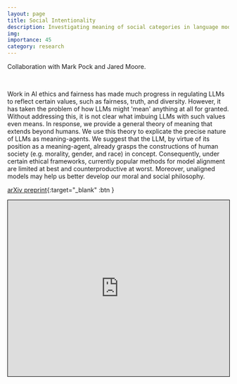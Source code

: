 ```yaml
---
layout: page
title: Social Intentionality
description: Investigating meaning of social categories in language models
img: 
importance: 45
category: research
---
```


Collaboration with Mark Pock and Jared Moore.

<br>

Work in AI ethics and fairness has made much progress in regulating LLMs to reflect certain values, such as fairness, truth, and diversity. However, it has taken the problem of how LLMs might 'mean' anything at all for granted. Without addressing this, it is not clear what imbuing LLMs with such values even means. In response, we provide a general theory of meaning that extends beyond humans. We use this theory to explicate the precise nature of LLMs as meaning-agents. We suggest that the LLM, by virtue of its position as a meaning-agent, already grasps the constructions of human society (e.g. morality, gender, and race) in concept. Consequently, under certain ethical frameworks, currently popular methods for model alignment are limited at best and counterproductive at worst. Moreover, unaligned models may help us better develop our moral and social philosophy.

[arXiv preprint](https://arxiv.org/abs/2311.02294){:target="_blank" :btn }

<iframe src="https://arxiv.org/abs/2311.02294" width="100%" height="400" style="border:1px solid black;"></iframe>






















